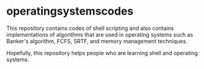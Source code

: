 # operatingsystemscodes
This repository contains codes of shell scripting and also contains implementations of algorithms that are used in operating systems such as Banker's algorithm, FCFS, SRTF, and memory management techniques.

Hopefully, this repository helps people who are learning shell and operating systems.
